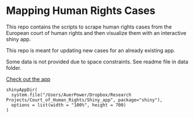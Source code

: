 # Mapping Human Rights Cases

This repo contains the scripts to scrape human rights cases from the European court of human rights and then visualize them with an interactive shiny app. 

This repo is meant for updating new cases for an already existing app. 

Some data is not provided due to space constraints. See readme file in data folder. 

[Check out the app](https://auerdatascience.shinyapps.io/shiny_app/)

```{r, echo = FALSE}
shinyAppDir(
  system.file("/Users/AuerPower/Dropbox/Research Projects/Court_of_Human_Rights/Shiny_app", package="shiny"),
  options = list(width = "100%", height = 700)
)
```